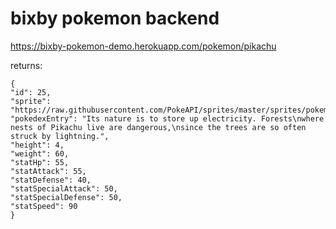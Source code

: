 # bixby pokemon backend

https://bixby-pokemon-demo.herokuapp.com/pokemon/pikachu

returns:
```
{
"id": 25,
"sprite": "https://raw.githubusercontent.com/PokeAPI/sprites/master/sprites/pokemon/25.png",
"pokedexEntry": "Its nature is to store up electricity. Forests\nwhere nests of Pikachu live are dangerous,\nsince the trees are so often struck by lightning.",
"height": 4,
"weight": 60,
"statHp": 55,
"statAttack": 55,
"statDefense": 40,
"statSpecialAttack": 50,
"statSpecialDefense": 50,
"statSpeed": 90
}
```
